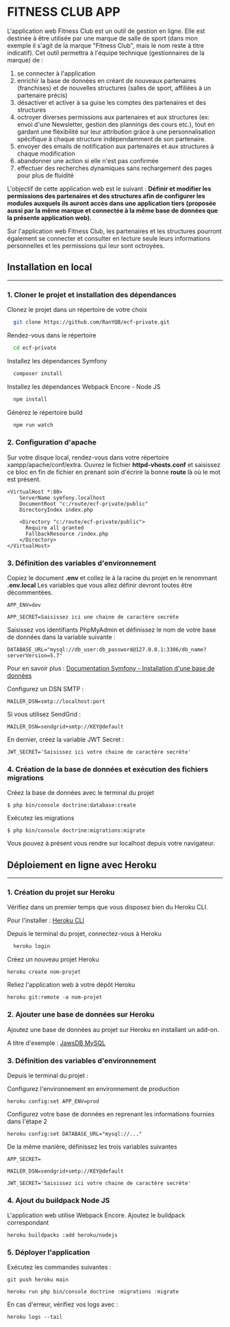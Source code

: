 
# FITNESS CLUB APP

L'application web Fitness Club est un outil de gestion en ligne. Elle est destinée à être utilisée par une marque de salle de sport (dans mon exemple il s'agit de la marque "Fitness Club", mais le nom reste à titre indicatif).
Cet outil permettra à l'équipe technique (gestionnaires de la marque) de :
1. se connecter à l'application
2. enrichir la base de données en créant de nouveaux partenaires (franchises) et de nouvelles structures (salles de sport, affiliées à un partenaire précis)
3. désactiver et activer à sa guise les comptes des partenaires et des structures
4. octroyer diverses permissions aux partenaires et aux structures (ex: envoi d'une Newsletter, gestion des plannings des cours etc.), tout en gardant une fléxibilité sur leur attribution grâce à une personnalisation spécifique à chaque structure indépendamment de son partenaire.
5. envoyer des emails de notification aux partenaires et aux structures à chaque modification
6. abandonner une action si elle n'est pas confirmée
7. effectuer des recherches dynamiques sans rechargement des pages pour plus de fluidité

L'objectif de cette application web est le suivant : **Définir et modifier les permissions des partenaires et des structures afin de configurer les modules auxquels ils auront accès dans une application tiers (proposée aussi par la même marque et connectée à la même base de données que la présente application web).**

Sur l'application web Fitness Club, les partenaires et les structures pourront également se connecter et consulter en lecture seule leurs informations personnelles et les permissions qui leur sont octroyées.


## **Installation en local**
------

### **1. Cloner le projet et installation des dépendances**


Clonez le projet dans un répertoire de votre choix

```bash
  git clone https://github.com/RanYQB/ecf-private.git
```

Rendez-vous dans le répertoire

```bash
  cd ecf-private
```

Installez les dépendances Symfony

```bash
  composer install
```

Installez les dépendances Webpack Encore - Node JS

```bash
  npm install
```

Générez le répertoire build

```bash
  npm run watch
```

### **2. Configuration d'apache**

Sur votre disque local, rendez-vous dans votre répertoire xampp/apache/conf/extra.
Ouvrez le fichier **httpd-vhosts.conf** et saisissez ce bloc en fin de fichier en prenant soin d'écrire la bonne **route** là où le mot est présent.

```
<VirtualHost *:80>
    ServerName symfony.localhost
    DocumentRoot "c:/route/ecf-private/public"
    DirectoryIndex index.php
		    
    <Directory "c:/route/ecf-private/public">
	  Require all granted
	  FallbackResource /index.php
    </Directory>
</VirtualHost>
```

### **3. Définition des variables d'environnement**

Copiez le document **.env** et collez le à la racine du projet en le renommant **.env.local**
Les variables que vous allez définir devront toutes être décommentées.

`APP_ENV=dev`

`APP_SECRET=Saisissez ici une chaine de caractère secrète`

Saisissez vos identifiants PhpMyAdmin et définissez le nom de votre base de données dans la variable suivante :

`DATABASE_URL="mysql://db_user:db_password@127.0.0.1:3306/db_name?serverVersion=5.7"`

Pour en savoir plus :
[Documentation Symfony - Installation d'une base de données ](https://symfony.com/doc/current/doctrine.html#installing-doctrine)

Configurez un DSN SMTP :

`MAILER_DSN=smtp://localhost:port`

Si vous utilisez SendGrid :

`MAILER_DSN=sendgrid+smtp://KEY@default`

En dernier, créez la variable JWT Secret :

`JWT_SECRET='Saisissez ici votre chaine de caractère secrète'`

### **4. Création de la base de données et exécution des fichiers migrations**

Créez la base de données avec le terminal du projet
```
$ php bin/console doctrine:database:create
```

Exécutez les migrations
```
$ php bin/console doctrine:migrations:migrate
```
Vous pouvez à présent vous rendre sur localhost depuis votre navigateur.

## **Déploiement en ligne avec Heroku**
------

### **1. Création du projet sur Heroku**

Vérifiez dans un premier temps que vous disposez bien du Heroku CLI.

Pour l'installer : [Heroku CLI](https://devcenter.heroku.com/articles/heroku-cli)

Depuis le terminal du projet, connectez-vous à Heroku

```bash
  heroku login
```
Créez un nouveau projet Heroku

```
heroku create nom-projet
```
Reliez l'application web à votre dépôt Heroku

```
heroku git:remote -a nom-projet
```


### **2. Ajouter une base de données sur Heroku**

Ajoutez une base de données au projet sur Heroku en installant un add-on.

A titre d'exemple : [JawsDB MySQL](https://elements.heroku.com/addons/jawsdb)

### **3. Définition des variables d'environnement**

Depuis le terminal du projet :

Configurez l'environnement en environnement de production
```
heroku config:set APP_ENV=prod 
```
Configurez votre base de données en reprenant les informations fournies dans l'étape 2
```
heroku config:set DATABASE_URL="mysql://..."
```
De la même manière, définissez les trois variables suivantes

`APP_SECRET=`

`MAILER_DSN=sendgrid+smtp://KEY@default`

`JWT_SECRET='Saisissez ici votre chaine de caractère secrète'`


### **4. Ajout du buildpack Node JS**

L'application web utilise Webpack Encore. Ajoutez le buildpack correspondant

```
heroku buildpacks :add heroku/nodejs
```

### **5. Déployer l'application**

Exécutez les commandes suivantes :
```
git push heroku main

heroku run php bin/console doctrine :migrations :migrate
```

En cas d'erreur, vérifiez vos logs avec :
```
heroku logs --tail
```